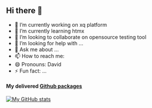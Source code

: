 ## Hi there 👋

- 🔭 I’m currently working on xq platform
- 🌱 I’m currently learning htmx
- 👯 I’m looking to collaborate on opensource testing tool
- 🤔 I’m looking for help with ...
- 💬 Ask me about ...
- 📫 How to reach me:
- 😄 Pronouns: David
- ⚡ Fun fact: ...


#### My delivered [Github packages](https://github.com/chauhaidang?tab=packages)


[![My GitHub stats](https://github-readme-stats.vercel.app/api?username=chauhaidang)](https://github.com/anuraghazra/github-readme-stats)
